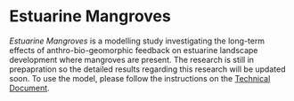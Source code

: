 # Estuarine Mangroves

*Estuarine Mangroves* is a modelling study investigating the long-term effects of anthro-bio-geomorphic feedback on estuarine landscape development where mangroves are present. The research is still in prepapration so the detailed results regarding this research will be updated soon. To use the model, please follow the instructions on the [Technical Document](https://github.com/xiedanghan/EstuarineMangroves/Xie_TechnicalDocuments_EstuarineMangroveModel.pdf).


